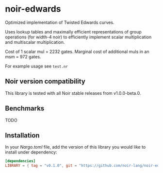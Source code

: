 # noir-edwards

Optimized implementation of Twisted Edwards curves.

Uses lookup tables and maximally efficient representations of group operations (for width-4 noir) to efficiently implement scalar multiplication and multiscalar multiplication.

Cost of 1 scalar mul = 2232 gates. Marginal cost of additional muls in an msm = 972 gates.

For example usage see `test.nr`

## Noir version compatibility

This library is tested with all Noir stable releases from v1.0.0-beta.0.

## Benchmarks

TODO

## Installation

In your _Nargo.toml_ file, add the version of this library you would like to install under dependency:

```toml
[dependencies]
LIBRARY = { tag = "v0.1.0", git = "https://github.com/noir-lang/noir-edwards" }
```
